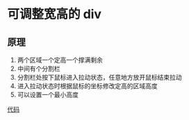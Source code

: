 # 可调整宽高的 div

## 原理

1. 两个区域一个定高一个撑满剩余
2. 中间有个分割栏
3. 分割栏处按下鼠标进入拉动状态，任意地方放开鼠标结束拉动
4. 进入拉动状态时根据鼠标的坐标修改定高的区域高度
5. 可以设置一个最小高度

[代码](./code/resize.html)

